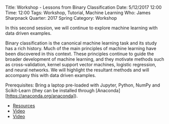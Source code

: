 Title: Workshop - Lessons from Binary Classification
Date: 5/12/2017 12:00
Time: 12:00 
Tags: Workshop, Tutorial, Machine Learning
Who: James Sharpnack
Quarter: 2017 Spring
Category: Workshop

In this second session, we will continue to explore machine learning with
data driven examples.

Binary classification is the canonical machine learning task and its study
has a rich history.  Much of the main principles of machine learning have
been discovered in this context.  These principles continue to guide the
broader development of machine learning, and they motivate methods such as
cross-validation, kernel support vector machines, logistic regression, and
neural networks.  We will highlight the resultant methods and will
accompany this with data driven examples.
    
Prerequisites: Bring a laptop pre-loaded with Jupyter, Python, NumPy and
    Scikit-Learn (they can be installed through [Anaconda][https://anaconda.org/anaconda]).

+ [Resources](https://github.com/jsharpna/DavisSML/tree/master/lectures/classify)
+ [Video](https://www.youtube.com/watch?v=dHbze3AYG8I)
+ [Video](https://www.youtube.com/watch?v=T64qdgdGRmw)
